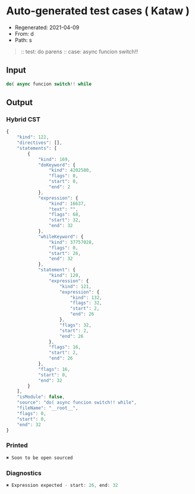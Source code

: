 # Auto-generated test cases ( Kataw )
- Regenerated: 2021-04-09
- From: d
- Path: s
> :: test: do parens
> :: case: async funcion switch!!
## Input

`````js
do( async funcion switch!! while
`````

## Output

### Hybrid CST

```javascript
{
    "kind": 122,
    "directives": [],
    "statements": [
        {
            "kind": 169,
            "doKeyword": {
                "kind": 4202580,
                "flags": 0,
                "start": 0,
                "end": 2
            },
            "expression": {
                "kind": 16637,
                "text": "",
                "flags": 68,
                "start": 32,
                "end": 32
            },
            "whileKeyword": {
                "kind": 37757028,
                "flags": 0,
                "start": 26,
                "end": 32
            },
            "statement": {
                "kind": 120,
                "expression": {
                    "kind": 121,
                    "expression": {
                        "kind": 132,
                        "flags": 32,
                        "start": 2,
                        "end": 26
                    },
                    "flags": 32,
                    "start": 2,
                    "end": 26
                },
                "flags": 16,
                "start": 2,
                "end": 26
            },
            "flags": 16,
            "start": 0,
            "end": 32
        }
    ],
    "isModule": false,
    "source": "do( async funcion switch!! while",
    "fileName": "__root__",
    "flags": 0,
    "start": 0,
    "end": 32
}
```

### Printed

```javascript
✖ Soon to be open sourced
```

### Diagnostics

```javascript
✖ Expression expected - start: 26, end: 32

```

